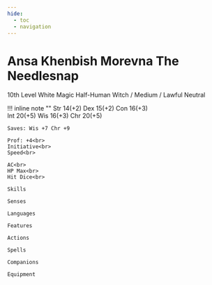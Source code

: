 ```yaml
---
hide:
  - toc
  - navigation
---
```


# Ansa Khenbish Morevna The Needlesnap
10th Level White Magic Half-Human Witch / Medium / Lawful Neutral

!!! inline note ""
    Str 14(+2) Dex 15(+2) Con 16(+3)<br>
    Int 20(+5) Wis 16(+3) Chr 20(+5)

    Saves: Wis +7 Chr +9

    Prof: +4<br>
    Initiative<br>
    Speed<br>
    
    AC<br>    
    HP Max<br>    
    Hit Dice<br>
    
    Skills
    
    Senses
    
    Languages
    
    Features
    
    Actions

    Spells

    Companions

    Equipment
